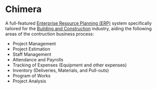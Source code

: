 # Chimera
A full-featured [Enterprise Resource Planning (ERP)](https://en.wikipedia.org/wiki/Enterprise_resource_planning) system specifically tailored for the [Building and Construction](https://en.wikipedia.org/wiki/Construction) industry, aiding the following areas of the contruction business process:
* Project Management
* Project Estimation
* Staff Management
* Attendance and Payrolls
* Tracking of Expenses (Equipment and other expenses)
* Inventory (Deliveries, Materials, and Pull-outs)
* Program of Works
* Project Analysis
